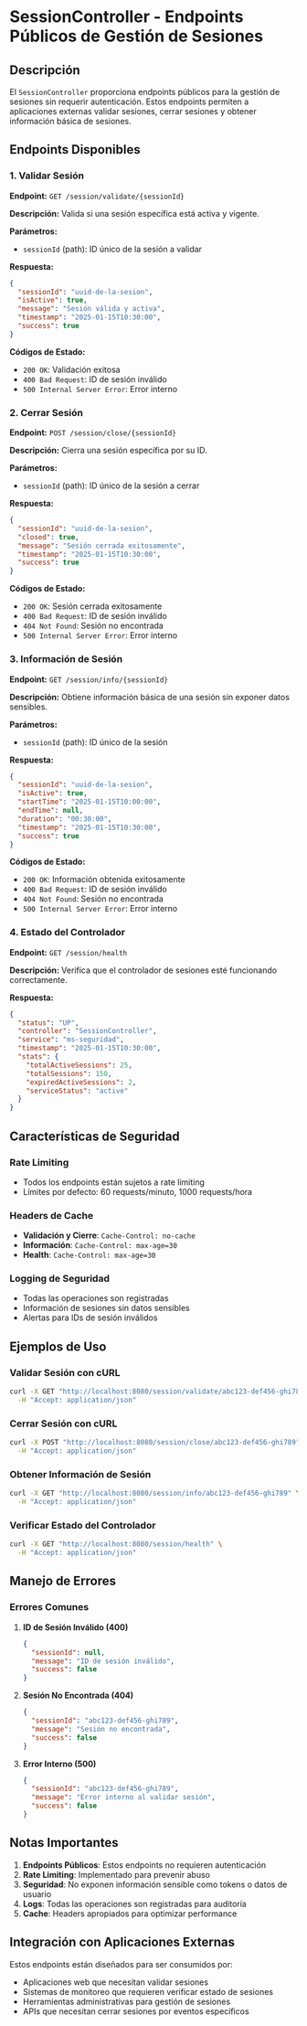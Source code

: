 # SessionController - Endpoints Públicos de Gestión de Sesiones

## Descripción

El `SessionController` proporciona endpoints públicos para la gestión de sesiones sin requerir autenticación. Estos endpoints permiten a aplicaciones externas validar sesiones, cerrar sesiones y obtener información básica de sesiones.

## Endpoints Disponibles

### 1. Validar Sesión

**Endpoint:** `GET /session/validate/{sessionId}`

**Descripción:** Valida si una sesión específica está activa y vigente.

**Parámetros:**
- `sessionId` (path): ID único de la sesión a validar

**Respuesta:**
```json
{
  "sessionId": "uuid-de-la-sesion",
  "isActive": true,
  "message": "Sesión válida y activa",
  "timestamp": "2025-01-15T10:30:00",
  "success": true
}
```

**Códigos de Estado:**
- `200 OK`: Validación exitosa
- `400 Bad Request`: ID de sesión inválido
- `500 Internal Server Error`: Error interno

### 2. Cerrar Sesión

**Endpoint:** `POST /session/close/{sessionId}`

**Descripción:** Cierra una sesión específica por su ID.

**Parámetros:**
- `sessionId` (path): ID único de la sesión a cerrar

**Respuesta:**
```json
{
  "sessionId": "uuid-de-la-sesion",
  "closed": true,
  "message": "Sesión cerrada exitosamente",
  "timestamp": "2025-01-15T10:30:00",
  "success": true
}
```

**Códigos de Estado:**
- `200 OK`: Sesión cerrada exitosamente
- `400 Bad Request`: ID de sesión inválido
- `404 Not Found`: Sesión no encontrada
- `500 Internal Server Error`: Error interno

### 3. Información de Sesión

**Endpoint:** `GET /session/info/{sessionId}`

**Descripción:** Obtiene información básica de una sesión sin exponer datos sensibles.

**Parámetros:**
- `sessionId` (path): ID único de la sesión

**Respuesta:**
```json
{
  "sessionId": "uuid-de-la-sesion",
  "isActive": true,
  "startTime": "2025-01-15T10:00:00",
  "endTime": null,
  "duration": "00:30:00",
  "timestamp": "2025-01-15T10:30:00",
  "success": true
}
```

**Códigos de Estado:**
- `200 OK`: Información obtenida exitosamente
- `400 Bad Request`: ID de sesión inválido
- `404 Not Found`: Sesión no encontrada
- `500 Internal Server Error`: Error interno

### 4. Estado del Controlador

**Endpoint:** `GET /session/health`

**Descripción:** Verifica que el controlador de sesiones esté funcionando correctamente.

**Respuesta:**
```json
{
  "status": "UP",
  "controller": "SessionController",
  "service": "ms-seguridad",
  "timestamp": "2025-01-15T10:30:00",
  "stats": {
    "totalActiveSessions": 25,
    "totalSessions": 150,
    "expiredActiveSessions": 2,
    "serviceStatus": "active"
  }
}
```

## Características de Seguridad

### Rate Limiting
- Todos los endpoints están sujetos a rate limiting
- Límites por defecto: 60 requests/minuto, 1000 requests/hora

### Headers de Cache
- **Validación y Cierre**: `Cache-Control: no-cache`
- **Información**: `Cache-Control: max-age=30`
- **Health**: `Cache-Control: max-age=30`

### Logging de Seguridad
- Todas las operaciones son registradas
- Información de sesiones sin datos sensibles
- Alertas para IDs de sesión inválidos

## Ejemplos de Uso

### Validar Sesión con cURL

```bash
curl -X GET "http://localhost:8080/session/validate/abc123-def456-ghi789" \
  -H "Accept: application/json"
```

### Cerrar Sesión con cURL

```bash
curl -X POST "http://localhost:8080/session/close/abc123-def456-ghi789" \
  -H "Accept: application/json"
```

### Obtener Información de Sesión

```bash
curl -X GET "http://localhost:8080/session/info/abc123-def456-ghi789" \
  -H "Accept: application/json"
```

### Verificar Estado del Controlador

```bash
curl -X GET "http://localhost:8080/session/health" \
  -H "Accept: application/json"
```

## Manejo de Errores

### Errores Comunes

1. **ID de Sesión Inválido (400)**
   ```json
   {
     "sessionId": null,
     "message": "ID de sesión inválido",
     "success": false
   }
   ```

2. **Sesión No Encontrada (404)**
   ```json
   {
     "sessionId": "abc123-def456-ghi789",
     "message": "Sesión no encontrada",
     "success": false
   }
   ```

3. **Error Interno (500)**
   ```json
   {
     "sessionId": "abc123-def456-ghi789",
     "message": "Error interno al validar sesión",
     "success": false
   }
   ```

## Notas Importantes

1. **Endpoints Públicos**: Estos endpoints no requieren autenticación
2. **Rate Limiting**: Implementado para prevenir abuso
3. **Seguridad**: No exponen información sensible como tokens o datos de usuario
4. **Logs**: Todas las operaciones son registradas para auditoría
5. **Cache**: Headers apropiados para optimizar performance

## Integración con Aplicaciones Externas

Estos endpoints están diseñados para ser consumidos por:
- Aplicaciones web que necesitan validar sesiones
- Sistemas de monitoreo que requieren verificar estado de sesiones
- Herramientas administrativas para gestión de sesiones
- APIs que necesitan cerrar sesiones por eventos específicos